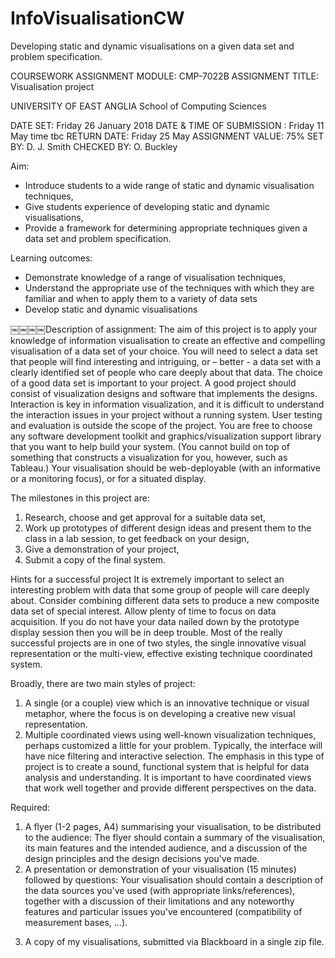 # InfoVisualisationCW
Developing static and dynamic visualisations on a given data set and problem specification. 

COURSEWORK ASSIGNMENT
MODULE: CMP-7022B
ASSIGNMENT TITLE: Visualisation project

UNIVERSITY OF EAST ANGLIA 
School of Computing Sciences

DATE SET: Friday 26 January 2018
DATE & TIME OF SUBMISSION : Friday 11 May time tbc
RETURN DATE: Friday 25 May
ASSIGNMENT VALUE: 75%
SET BY: D. J. Smith
CHECKED BY: O. Buckley
  
Aim:
- Introduce students to a wide range of static and dynamic visualisation techniques,
- Give students experience of developing static and dynamic visualisations,
- Provide a framework for determining appropriate techniques given a data set and problem specification.

Learning outcomes:
- Demonstrate knowledge of a range of visualisation techniques,
- Understand the appropriate use of the techniques with which they are familiar and when to apply them to a variety of data sets
- Develop static and dynamic visualisations

￼￼￼￼Description of assignment:
The aim of this project is to apply your knowledge of information visualisation to create an effective and compelling visualisation of a data set of your choice. You will need to select a data set that people will find interesting and intriguing, or – better - a data set with a clearly identified set of people who care deeply about that data. The choice of a good data set is important to your project.
A good project should consist of visualization designs and software that implements the designs. Interaction is key in information visualization, and it is difficult to understand the interaction issues in your project without a running system. User testing and evaluation is outside the scope of the project. You are free to choose any software development toolkit and graphics/visualization support library that you want to help build your system. (You cannot build on top of something that constructs a visualization for you, however, such as Tableau.) Your visualisation should be web-deployable (with an informative or a monitoring focus), or for a situated display.

The milestones in this project are:
1. Research, choose and get approval for a suitable data set,
2. Work up prototypes of different design ideas and present them to the class in a lab session,
to get feedback on your design,
3. Give a demonstration of your project,
4. Submit a copy of the final system.
  
Hints for a successful project
It is extremely important to select an interesting problem with data that some group of people will care deeply about. Consider combining different data sets to produce a new composite data set of special interest. Allow plenty of time to focus on data acquisition. If you do not have your data nailed down by the prototype display session then you will be in deep trouble.
Most of the really successful projects are in one of two styles, the single innovative visual representation or the multi-view, effective existing technique coordinated system.

Broadly, there are two main styles of project:
1. A single (or a couple) view which is an innovative technique or visual metaphor, where the focus is on developing a creative new visual representation.
2. Multiple coordinated views using well-known visualization techniques, perhaps customized a little for your problem. Typically, the interface will have nice filtering and interactive selection. The emphasis in this type of project is to create a sound, functional system that is helpful for data analysis and understanding. It is important to have coordinated views that work well together and provide different perspectives on the data.

Required:
1. A flyer (1-2 pages, A4) summarising your visualisation, to be distributed to the audience:
The flyer should contain a summary of the visualisation, its main features and the intended audience, and a discussion of the design principles and the design decisions you've made.
2. A presentation or demonstration of your visualisation (15 minutes) followed by questions:
Your visualisation should contain a description of the data sources you've used (with appropriate links/references), together with a discussion of their limitations and any noteworthy features and particular issues you've encountered (compatibility of measurement bases, ...).
3) A copy of my visualisations, submitted via Blackboard in a single zip file.
  
  
